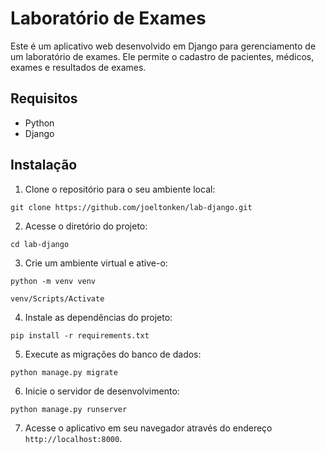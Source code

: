 # Laboratório de Exames

Este é um aplicativo web desenvolvido em Django para gerenciamento de um laboratório de exames. Ele permite o cadastro de pacientes, médicos, exames e resultados de exames.

## Requisitos

- Python
- Django

## Instalação

1. Clone o repositório para o seu ambiente local:

```   
git clone https://github.com/joeltonken/lab-django.git
```
   
2. Acesse o diretório do projeto:
   
```
cd lab-django
```

3. Crie um ambiente virtual e ative-o:
   
```    
python -m venv venv
    
venv/Scripts/Activate
```

4. Instale as dependências do projeto:
   
```
pip install -r requirements.txt
```

5. Execute as migrações do banco de dados:
   
```
python manage.py migrate
```

6. Inicie o servidor de desenvolvimento:
   
```
python manage.py runserver
```
  
7. Acesse o aplicativo em seu navegador através do endereço `http://localhost:8000`.